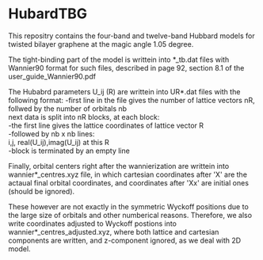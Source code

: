 # HubardTBG


This repositry contains the four-band and twelve-band Hubbard
models for twisted bilayer graphene at the magic angle 1.05 degree.

The tight-binding part of the model is writtein into *_tb.dat  files with Wannier90 format for such files, described in page 92, section 8.1 of the user_guide_Wannier90.pdf

The Hubabrd parameters U_ij (R) are writtein into UR*.dat files with the following format:
 -first line in the file gives the number of lattice vectors nR, follwed by the number of orbitals nb  
  next data is split into nR blocks, at each block:  
 -the first line gives the lattice coordinates of lattice vector R  
 -followed by nb x nb lines:  
        i,j, real(U_ij),imag(U_ij) at this R  
 -block is terminated by an empty line  

Finally, orbital centers right after the wannierization are writtein into wannier*_centres.xyz file, in which cartesian coordinates after 'X' are the actaual final orbital coordinates, and coordinates after 'Xx' are initial ones (should be ignored).

These however are not exactly in the symmetric Wyckoff positions due to the large size of orbitals and other numberical reasons. Therefore, we also write coordinates adjusted to Wyckoff postions into wannier*_centres_adjusted.xyz, where both lattice and cartesian components are written, and z-component ignored, as we deal with 2D model.


